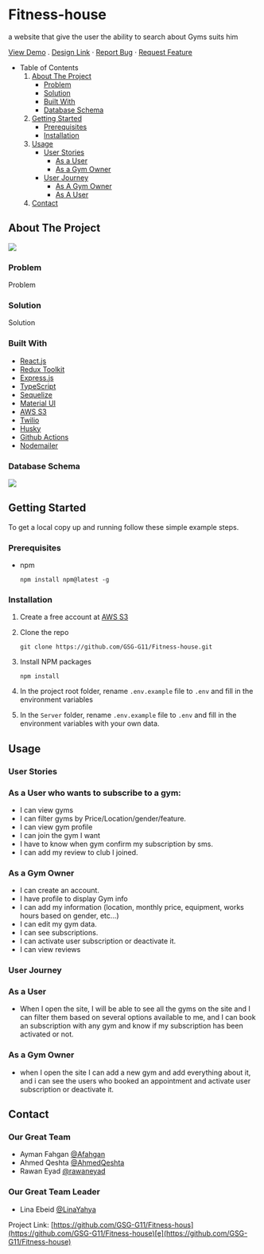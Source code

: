 # Fitness-house
a website that give the user the ability to search about Gyms suits him

[View Demo](https://fit-house.herokuapp.com/) . [Design Link](https://www.figma.com/file/qGg34gxhl1FXBYBlldKiYy/%D8%AA%D9%85%D8%B1%D9%8A%D9%86) · [Report Bug](https://github.com/GSG-G11/Fitness-house/issues) · [Request Feature](https://github.com/GSG-G11/Fitness-house/issues)

- Table of Contents
    1. [About The Project](about:blank#about-the-project)
        - [Problem](about:blank#problem)
        - [Solution](about:blank#solution)
        - [Built With](about:blank#built-with)
        - [Database Schema](about:blank#database-schema)
    2. [Getting Started](about:blank#getting-started)
        - [Prerequisites](about:blank#prerequisites)
        - [Installation](about:blank#installation)
    3. [Usage](about:blank#usage)
        - [User Stories](about:blank#user-stories)
            - [As a User](about:blank#user-stories)
            - [As a Gym Owner](about:blank#Gym_Owner-stories)
        - [User Journey](about:blank#user-journey)
            - [As A Gym Owner](about:blank#user-journey)
            - [As A User](about:blank#Gym_Owner-journey)
    4. [Contact](about:blank#contact)
## About The Project

![](https://i.imgur.com/aBY2TC6.png)


### Problem

Problem

### Solution

Solution

### Built With

- [React.js](https://reactjs.org/)
- [Redux Toolkit](https://redux-toolkit.js.org/)
- [Express.js](https://expressjs.com/)
- [TypeScript](https://www.typescriptlang.org/docs/)
- [Sequelize](https://sequelize.org/)
- [Material UI](https://mui.com/)
- [AWS S3](https://aws.amazon.com/s3/)
- [Twilio](https://www.twilio.com/)
- [Husky](https://www.npmjs.com/package/husky)
- [Github Actions](https://github.com/GSG-G11/Fitness-house/actions)
- [Nodemailer](https://nodemailer.com)


### Database Schema

![](https://i.imgur.com/iCpRHGl.png)


## Getting Started

To get a local copy up and running follow these simple example steps.

### Prerequisites

- npm
    
    ```
    npm install npm@latest -g
    ```
    

### Installation

1. Create a free account at [AWS S3](https://aws.amazon.com/s3/)
2. Clone the repo
    
    ```
    git clone https://github.com/GSG-G11/Fitness-house.git
    ```
    
3. Install NPM packages
    
    ```
    npm install
    ```
    
4. In the project root folder, rename `.env.example` file to `.env` and fill in the environment variables
    

    
5. In the `Server` folder, rename `.env.example` file to `.env` and fill in the environment variables with your own data.
    
    
## Usage

### User Stories

### As a User who wants to subscribe to a gym:

- I can view gyms
- I can filter gyms by Price/Location/gender/feature.
- I can view gym profile
- I can join the gym I want
- I have to know when gym confirm my subscription by sms.
- I can add my review to club I joined.
### As a Gym Owner

- I can create an account.
- I have profile to display Gym info
- I can add my information (location, monthly price, equipment, works hours based on gender, etc...)
- I can edit my gym data.
- I can see subscriptions.
- I can activate user subscription or deactivate it.
- I can view reviews
    
### User Journey

### As a **User**

- When I open the site, I will be able to see all the gyms on the site and I can filter them based on several options available to me, and I can book an subscription with any gym and know if my subscription has been activated or not.

### As a Gym Owner

- when I open the site I can add a new gym and add everything about it, and i can see the users who booked an appointment and activate user subscription or deactivate it.



## Contact

### Our Great Team


- Ayman Fahgan [@Afahgan](https://github.com/AFahgan)
- Ahmed Qeshta  [@AhmedQeshta](https://github.com/AhmedQeshta)
-  Rawan Eyad  [@rawaneyad](https://github.com/rawaneyad)

### Our Great Team Leader
-  Lina Ebeid   [@LinaYahya](https://github.com/LinaYahya)


Project Link: [https://github.com/GSG-G11/Fitness-hous](https://github.com/GSG-G11/Fitness-house)[e](https://github.com/GSG-G11/Fitness-house)

